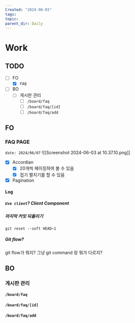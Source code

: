 ```yaml
---
Created: "2024-06-03"
tags: 
topic: 
parent_dir: Daily
---
```

# Work
## TODO
- [ ] FO
	- [x] `FAQ`
- [ ] BO
	- [ ] 게시판 관리
		- [ ] `/board/faq`
		- [ ] `/board/faq/[id]`
		- [ ] `/board/faq/add`
## FO
### FAQ PAGE
`date: 2024/06/07`
![[Screenshot 2024-06-03 at 10.37.10.png]]
- [x] Accordian
	- [x] 20개씩 페이징하여 볼 수 있음
	- [x] 접기 펼치기를 할 수 있음
- [x] Pagination
#### Log
##### `Use client`? Client Component

##### 마지막 커밋 되돌리기
```
git reset --soft HEAD~1
```
##### Git flow?
git flow가 뭐지? 그냥 git command 랑 뭐가 다르지?
## BO
### 게시판 관리
#### `/board/faq`
#### `/board/faq/[id]`
#### `/board/faq/add`